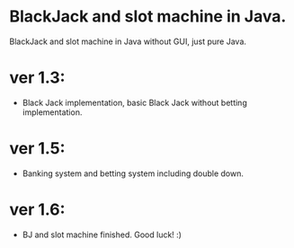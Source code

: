# BlackJack and slot machine in Java.
BlackJack and slot machine in Java without GUI, just pure Java.

# ver 1.3:
- Black Jack implementation, basic Black Jack without betting implementation. 
# ver 1.5:
- Banking system and betting system including double down.
# ver 1.6:
- BJ and slot machine finished. Good luck! :)
